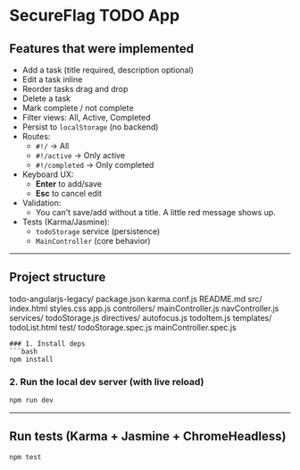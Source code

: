# SecureFlag TODO App

## Features that were implemented
- Add a task (title required, description optional)
- Edit a task inline
- Reorder tasks drag and drop
- Delete a task
- Mark complete / not complete
- Filter views: All, Active, Completed
- Persist to `localStorage` (no backend)
- Routes:
  - `#!/` → All
  - `#!/active` → Only active
  - `#!/completed` → Only completed
- Keyboard UX:
  - **Enter** to add/save
  - **Esc** to cancel edit
- Validation:
  - You can't save/add without a title. A little red message shows up.
- Tests (Karma/Jasmine):
  - `todoStorage` service (persistence)
  - `MainController` (core behavior)
---

## Project structure
todo-angularjs-legacy/
  package.json
  karma.conf.js
  README.md
  src/
    index.html
    styles.css
    app.js
    controllers/
      mainController.js
      navController.js
    services/
      todoStorage.js
    directives/
      autofocus.js
      todoItem.js
    templates/
      todoList.html
  test/
    todoStorage.spec.js
    mainController.spec.js
```
### 1. Install deps
```bash
npm install
```

### 2. Run the local dev server (with live reload)
```bash
npm run dev
```

---

## Run tests (Karma + Jasmine + ChromeHeadless)

```bash
npm test
```
